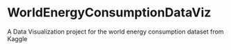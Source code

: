 # WorldEnergyConsumptionDataViz
A Data Visualization project for the world energy consumption dataset from Kaggle
